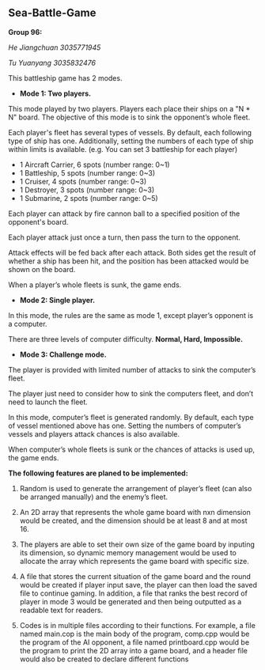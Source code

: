 ## Sea-Battle-Game

**Group 96:**

_He Jiangchuan 3035771945_

_Tu Yuanyang 3035832476_


This battleship game has 2 modes.

- **Mode 1:  Two players.**

This mode played by two players. Players each place their ships on a "N * N" board. The objective of this mode is to sink the opponent’s whole fleet.

Each player's fleet has several types of vessels. By default, each following type of ship has one. Additionally, setting the numbers of each type of ship within limits is available. (e.g. You can set 3 battleship for each player)

- 1 Aircraft Carrier, 6 spots   (number range: 0~1)
- 1 Battleship, 5 spots        (number range: 0~3)
- 1 Cruiser, 4 spots           (number range: 0~3)
- 1 Destroyer, 3 spots         (number range: 0~3)
- 1 Submarine, 2 spots         (number range: 0~5)

Each player can attack by fire cannon ball to a specified position of the opponent's board. 

Each player attack just once a turn, then pass the turn to the opponent.

Attack effects will be fed back after each attack. Both sides get the result of whether a ship has been hit, and the position has been attacked would be shown on the board.

When a player’s whole fleets is sunk, the game ends.


- **Mode 2: Single player.**

In this mode, the rules are the same as mode 1, except player’s opponent is a computer.

There are three levels of computer difficulty. **Normal, Hard, Impossible.**


- **Mode 3: Challenge mode.**

The player is provided with limited number of attacks to sink the computer’s fleet. 

The player just need to consider how to sink the computers fleet, and don’t need to launch the fleet.

In this mode, computer’s fleet is generated randomly. By default, each type of vessel mentioned above has one. Setting the numbers of computer’s vessels and players attack chances is also available.

When computer’s whole fleets is sunk or the chances of attacks is used up, the game ends.


**The following features are planed to be implemented:**

1. Random is used to generate the arrangement of player’s fleet (can also be arranged manually) and the enemy’s fleet.

2. An 2D array that represents the whole game board with nxn dimension would be created, and the dimension should be at least 8 and at most 16.

3. The players are able to set their own size of the game board by inputing its dimension, so dynamic memory management would be used to allocate the array which represents the game board with specific size.

4. A file that stores the current situation of the game board and the round would be created if player input save, the player can then load the saved file to continue gaming. In addition, a file that ranks the best record of player in mode 3 would be generated and then being outputted as a readable text for readers.

5. Codes is in multiple files according to their functions. For example, a file named main.cop is the main body of the program, comp.cpp would be the program of the AI opponent, a file named printboard.cpp would be the program to print the 2D array into a game board, and a header file would also be created to declare different functions

